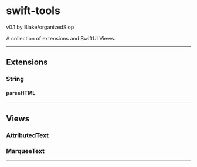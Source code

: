 # swift-tools
v0.1
by Blake/organizedSlop

A collection of extensions and SwiftUI Views.


---

## Extensions

### String

#### parseHTML


---

## Views

### AttributedText

### MarqueeText


---